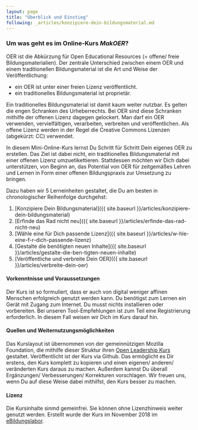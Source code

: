 ```yaml
---
layout: page
title: "Überblick und Einstieg"
following: _articles/konzipiere-dein-bildungsmaterial.md
---
```


### Um was geht es im Online-Kurs *MakOER*?

OER ist die Abkürzung für Open Educational Resources (= offene/ freie Bildungsmaterialien). Der zentrale Unterschied zwischen einem OER und einem traditionellen Bildungsmaterial ist die Art und Weise der Veröffentlichung:
* ein OER ist unter einer freien Lizenz veröffentlicht.
* ein traditionelles Bildungsmaterial ist proprietär. 

Ein traditionelles Bildungsmaterial ist damit kaum weiter nutzbar. Es gelten die engen Schranken des Urheberrechts.  Bei OER sind diese Schranken mithilfe der offenen Lizenz dagegen gelockert. Man darf ein OER verwenden, vervielfältigen, verarbeiten, verbreiten und veröffentlichen. Als offene Lizenz werden in der Regel die Creative Commons Lizenzen (abgekürzt: CC) verwendet.

In diesem Mini-Online-Kurs lernst Du Schritt für Schritt Dein eigenes OER zu erstellen. Das Ziel ist dabei nicht, ein traditionelles Bildungsmaterial mit einer offenen Lizenz umzuetikettieren. Stattdessen möchten wir Dich dabei unterstützen, von Beginn an, das Potential von OER für zeitgemäßes Lehren und Lernen in Form einer offenen Bildungspraxis zur Umsetzung zu bringen.

Dazu haben wir 5 Lerneinheiten gestaltet, die Du am besten in chronologischer Reihenfolge durchgehst:

1. [Konzipiere Dein Bildungsmaterial]({{ site.baseurl }}/articles/konzipiere-dein-bildungsmaterial)
2. [Erfinde das Rad nicht neu]({{ site.baseurl }}/articles/erfinde-das-rad-nicht-neu)
3. [Wähle eine für Dich passende Lizenz]({{ site.baseurl }}/articles/w-hle-eine-f-r-dich-passende-lizenz)
4. [Gestalte die benötigten neuen Inhalte]({{ site.baseurl }}/articles/gestalte-die-ben-tigten-neuen-inhalte)
5. [Veröffentliche und verbreite Dein OER]({{ site.baseurl }}/articles/verbreite-dein-oer)

#### Vorkenntnisse und Voraussetzungen

Der Kurs ist so formuliert, dass er auch von digital weniger affinen Menschen erfolgreich genutzt werden kann. Du benötigst zum Lernen ein Gerät mit Zugang zum Internet. Du musst nichts installieren oder vorbereiten. Bei unseren Tool-Empfehlungen ist zum Teil eine Registrierung erforderlich. In diesem Fall weisen wir Dich im Kurs darauf hin.

#### Quellen und Weiternutzungsmöglichkeiten

Das Kurslayout ist übernommen von der gemeinnützigen Mozilla Foundation, die mithilfe dieser Struktur ihren [Open Leadership Kurs](https://mozilla.github.io/open-leadership-training-series/) gestaltet. Veröffentlicht ist der Kurs via Github. Das ermöglicht es Dir erstens, den Kurs komplett zu kopieren und einen eigenen/ anderen/ veränderten Kurs daraus zu machen. Außerdem kannst Du überall Ergänzungen/ Verbesserungen/ Korrekturen vorschlagen. Wir freuen uns, wenn Du auf diese Weise dabei mithilfst, den Kurs besser zu machen.

#### Lizenz

Die Kursinhalte sinmd gemeinfrei. Sie können ohne Lizenzhinweis weiter genutzt werden. Erstellt wurde der Kurs im November 2018 im [eBildungslabor](https://www.ebidungslabor.de).
